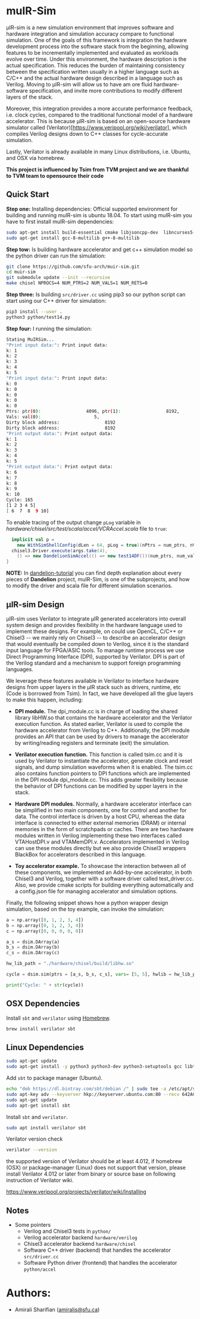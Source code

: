 muIR-Sim
==========================

µIR-sim is a new simulation environment that improves software and hardware integration and simulation accuracy compare to functional simulation. One of the goals of this framework is integration the hardware development process into the software stack from the beginning, allowing features to be incrementally implemented and evaluated as workloads evolve over time.
Under this environment, the hardware description is the actual specification. This reduces the burden of maintaining consistency between the specification written usually in a higher language such as C/C++ and the actual hardware design described in a language such as Verilog.
Moving to µIR-sim will allow us to have am ore fluid hardware-software specification, and invite more contributions to modify different layers of the stack.

Moreover, this integration provides a more accurate performance feedback, i.e. clock cycles, compared to the traditional functional model of a hardware accelerator.
This is because µIR-sim is based on an open-source hardware simulator called (Verilator)[https://www.veripool.org/wiki/verilator], which compiles Verilog designs down to C++ classes for cycle-accurate simulation.

Lastly, Verilator is already available in many Linux distributions, i.e. Ubuntu, and OSX via homebrew.

**This project is influenced by Tsim from TVM project and we are thankful to TVM team to opensource their code**

## Quick Start

**Step one:** Installing dependencies: Official supported environment for building and running muIR-sim is ubuntu 18.04. To start using muIR-sim you have to first install muIR-sim dependencies:

```bash
sudo apt-get install build-essential cmake libjsoncpp-dev  libncurses5-dev graphviz binutils-dev
sudo apt-get install gcc-8-multilib g++-8-multilib
```

**Step tow:** Is building hardware accelerator and get c++ simulation model so the python driver can run the simulation:

```bash
git clone https://github.com/sfu-arch/muir-sim.git
cd muir-sim
git submodule update --init --recursive
make chisel NPROCS=4 NUM_PTRS=2 NUM_VALS=1 NUM_RETS=0
```

**Step three:** Is building `src/driver.cc` using pip3 so our python script can start using our C++ driver for simulation:

```bash
pip3 install --user .
python3 python/test14.py
```


**Step four:** I running the simulation:

```bash
Stating MuIRSim...
"Print input data:": Print input data:
k: 1
k: 2
k: 3
k: 4
k: 5
"Print input data:": Print input data:
k: 0
k: 0
k: 0
k: 0
k: 0
Ptrs: ptr(0):                 4096, ptr(1):                 8192,
Vals: val(0):                    5,
Dirty block address:                 8192
Dirty block address:                 8192
"Print output data:": Print output data:
k: 1
k: 2
k: 3
k: 4
k: 5
"Print output data:": Print output data:
k: 6
k: 7
k: 8
k: 9
k: 10
Cycle: 165
[1 2 3 4 5]
[ 6  7  8  9 10]
```

To enable tracing of the output change `pLog` variable in *hardware/chisel/src/test/scala/accel/VCRAccel.scala* file to `true`:

```scala
  implicit val p =
    new WithSimShellConfig(dLen = 64, pLog = true)(nPtrs = num_ptrs, nVals = num_vals, nRets = num_returns, nEvent = num_events, nCtrl =  num_ctrl)
  chisel3.Driver.execute(args.take(4),
    () => new DandelionSimAccel(() => new test14DF())(num_ptrs, num_vals, num_returns, num_events, num_ctrl))
}

```


**NOTE:** In [dandelion-tutorial](https://github.com/amsharifian/dandelion-tutorial) you can find depth explanation about every pieces of **Dandelion** project, muIR-Sim, is one of the subprojects, and how to modify the driver and scala file for different simulation scenarios.

## µIR-sim Design

µIR-sim uses Verilator to integrate µIR generated accelerators into overall system design and provides flexibility in the hardware language used to implement these designs. For example, on could use OpenCL, C/C++ or Chisel3 -- we mainly rely on Chisel3 -- to describe an accelerator design that would eventually be compiled down to Verilog, since it is the standard input language for FPGA/ASIC tools.
To manage runtime process we use Direct Programming Interface (DPI), supported by Verilator. DPI is part of the Verilog standard and a mechanism to support foreign programming languages.

We leverage these features available in Verilator to interface hardware designs from upper layers in the µIR stack such as drivers, runtime, etc (Code is borrowed from Tsim). In fact, we have developed all the glue layers to make this happen, including:

* **DPI module.** The dpi_module.cc is in charge of loading the shared library libHW.so that contains the hardware accelerator and the Verilator execution function.
As stated earlier, Verilator is used to compile the hardware accelerator from Verilog to C++.
Additionally, the DPI module provides an API that can be used by drivers to manage the accelerator by writing/reading registers and terminate (exit) the simulation.

* **Verilator execution function.** This function is called tsim.cc and it is used by Verilator to instantiate the accelerator, generate clock and reset signals, and dump simulation waveforms when it is enabled. The tsim.cc also contains function pointers to DPI functions which are implemented in the DPI module dpi_module.cc. This adds greater flexibility because the behavior of DPI functions can be modified by upper layers in the stack.

* **Hardware DPI modules.** Normally, a hardware accelerator interface can be simplified in two main components, one for control and another for data. The control interface is driven by a host CPU, whereas the data interface is connected to either external memories (DRAM) or internal memories in the form of scratchpads or caches.
There are two hardware modules written in Verilog implementing these two interfaces called VTAHostDPI.v and VTAMemDPI.v.
Accelerators implemented in Verilog can use these modules directly but we also provide Chisel3 wrappers BlackBox for accelerators described in this language.

* **Toy accelerator example.** To showcase the interaction between all of these components, we implemented an Add-by-one accelerator, in both Chisel3 and Verilog, together with a software driver called test_driver.cc.
Also, we provide cmake scripts for building everything automatically and a config.json file for managing accelerator and simulation options.

Finally, the following snippet shows how a python wrapper design simulation, based on the toy example, can invoke the simulation:

```python
a = np.array([0, 1, 2, 3, 4])
b = np.array([0, 1, 2, 3, 4])
c = np.array([0, 0, 0, 0, 0])

a_s = dsim.DArray(a)
b_s = dsim.DArray(b)
c_s = dsim.DArray(c)

hw_lib_path = "./hardware/chisel/build/libhw.so"

cycle = dsim.sim(ptrs = [a_s, b_s, c_s], vars= [5, 5], hwlib = hw_lib_path)

print("Cycle: " + str(cycle))
```


## OSX Dependencies

Install `sbt` and `verilator` using [Homebrew](https://brew.sh/).

```bash
brew install verilator sbt
```

## Linux Dependencies

```bash
sudo apt-get update
sudo apt-get install -y python3 python3-dev python3-setuptools gcc libtinfo-dev zlib1g-dev build-essential cmake

```

Add `sbt` to package manager (Ubuntu).

```bash
echo "deb https://dl.bintray.com/sbt/debian /" | sudo tee -a /etc/apt/sources.list.d/sbt.list
sudo apt-key adv --keyserver hkp://keyserver.ubuntu.com:80 --recv 642AC823
sudo apt-get update
sudo apt-get install sbt
```

Install `sbt` and `verilator`.

```bash
sudo apt install verilator sbt
```

Verilator version check

```bash
verilator --version
```

the supported version of Verilator should be at least 4.012,
if homebrew (OSX) or package-manager (Linux) does not support that version,
please install Verilator 4.012 or later from binary or source base on following
instruction of Verilator wiki.  

https://www.veripool.org/projects/verilator/wiki/Installing


## Notes
* Some pointers
    * Verilog and Chisel3 tests in `python/`
    * Verilog accelerator backend `hardware/verilog`
    * Chisel3 accelerator backend `hardware/chisel`
    * Software C++ driver (backend) that handles the accelerator `src/driver.cc`
    * Software Python driver (frontend) that handles the accelerator `python/accel`


Authors:
========
* Amirali Sharifian (amiralis@sfu.ca)
